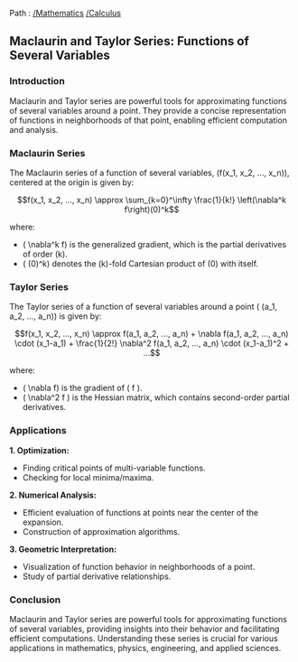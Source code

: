 Path : [/Mathematics](../../index.md) [/Calculus](../index.md)
## Maclaurin and Taylor Series: Functions of Several Variables

### Introduction

Maclaurin and Taylor series are powerful tools for approximating functions of several variables around a point. They provide a concise representation of functions in neighborhoods of that point, enabling efficient computation and analysis.


### Maclaurin Series

The Maclaurin series of a function of several variables, \(f(x_1, x_2, ..., x_n)\), centered at the origin is given by:

$$f(x_1, x_2, ..., x_n) \approx \sum_{k=0}^\infty \frac{1}{k!} \left(\nabla^k f\right)(0)^k$$

where:

- \( \nabla^k f\) is the generalized gradient, which is the partial derivatives of order \(k\).
- \( (0)^k\) denotes the \(k\)-fold Cartesian product of \(0\) with itself.


### Taylor Series

The Taylor series of a function of several variables around a point \( (a_1, a_2, ..., a_n)\) is given by:

$$f(x_1, x_2, ..., x_n) \approx f(a_1, a_2, ..., a_n) + \nabla f(a_1, a_2, ..., a_n) \cdot (x_1-a_1) + \frac{1}{2!} \nabla^2 f(a_1, a_2, ..., a_n) \cdot (x_1-a_1)^2 + ...$$

where:

- \( \nabla f\) is the gradient of \( f \).
- \( \nabla^2 f \) is the Hessian matrix, which contains second-order partial derivatives.


### Applications

**1. Optimization:**

- Finding critical points of multi-variable functions.
- Checking for local minima/maxima.


**2. Numerical Analysis:**

- Efficient evaluation of functions at points near the center of the expansion.
- Construction of approximation algorithms.


**3. Geometric Interpretation:**

- Visualization of function behavior in neighborhoods of a point.
- Study of partial derivative relationships.


### Conclusion

Maclaurin and Taylor series are powerful tools for approximating functions of several variables, providing insights into their behavior and facilitating efficient computations. Understanding these series is crucial for various applications in mathematics, physics, engineering, and applied sciences.
